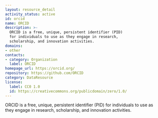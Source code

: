 ```yaml
---
layout: resource_detail
activity_status: active
id: orcid
name: ORCID
description: >-
  ORCID is a free, unique, persistent identifier (PID)
  for individuals to use as they engage in research,
  scholarship, and innovation activities.
domains:
- other
contacts:
- category: Organization
  label: ORCID
homepage_url: https://orcid.org/
repository: https://github.com/ORCID
category: DataResource
license:
  label: CC0 1.0
  id: https://creativecommons.org/publicdomain/zero/1.0/
---
```


ORCID is a free, unique, persistent identifier (PID) for individuals
to use as they engage in research, scholarship, and innovation
activities.

